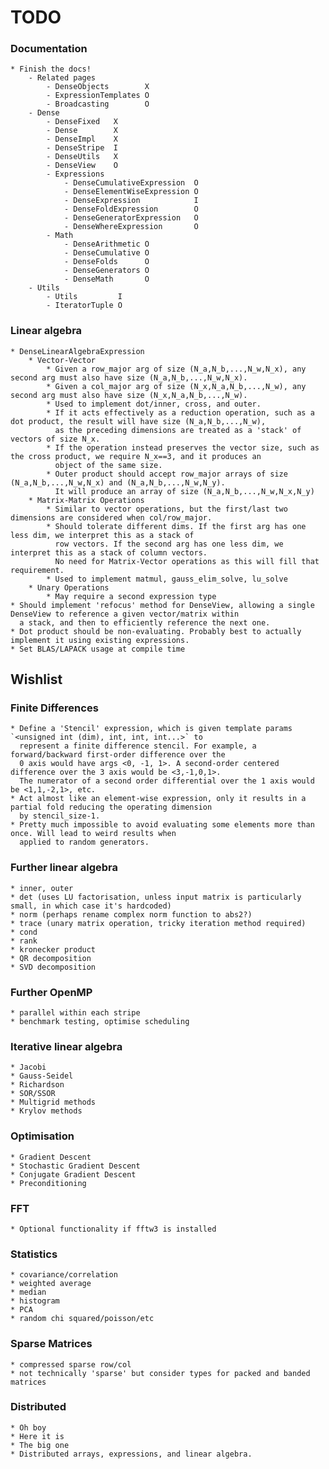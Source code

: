 # TODO

### Documentation

    * Finish the docs!
        - Related pages
            - DenseObjects        X
            - ExpressionTemplates O
            - Broadcasting        O
        - Dense
            - DenseFixed   X
            - Dense        X
            - DenseImpl    X
            - DenseStripe  I
            - DenseUtils   X
            - DenseView    O
            - Expressions
                - DenseCumulativeExpression  O
                - DenseElementWiseExpression O
                - DenseExpression            I
                - DenseFoldExpression        O
                - DenseGeneratorExpression   O
                - DenseWhereExpression       O
            - Math
                - DenseArithmetic O
                - DenseCumulative O
                - DenseFolds      O
                - DenseGenerators O
                - DenseMath       O
        - Utils
            - Utils         I
            - IteratorTuple O

### Linear algebra

    * DenseLinearAlgebraExpression
        * Vector-Vector
            * Given a row_major arg of size (N_a,N_b,...,N_w,N_x), any second arg must also have size (N_a,N_b,...,N_w,N_x).
            * Given a col_major arg of size (N_x,N_a,N_b,...,N_w), any second arg must also have size (N_x,N_a,N_b,...,N_w).
            * Used to implement dot/inner, cross, and outer.
            * If it acts effectively as a reduction operation, such as a dot product, the result will have size (N_a,N_b,...,N_w),
              as the preceding dimensions are treated as a 'stack' of vectors of size N_x.
            * If the operation instead preserves the vector size, such as the cross product, we require N_x==3, and it produces an 
              object of the same size.
            * Outer product should accept row_major arrays of size (N_a,N_b,...,N_w,N_x) and (N_a,N_b,...,N_w,N_y).
              It will produce an array of size (N_a,N_b,...,N_w,N_x,N_y)
        * Matrix-Matrix Operations
            * Similar to vector operations, but the first/last two dimensions are considered when col/row_major.
            * Should tolerate different dims. If the first arg has one less dim, we interpret this as a stack of
              row vectors. If the second arg has one less dim, we interpret this as a stack of column vectors.
              No need for Matrix-Vector operations as this will fill that requirement.
            * Used to implement matmul, gauss_elim_solve, lu_solve
        * Unary Operations
            * May require a second expression type
    * Should implement 'refocus' method for DenseView, allowing a single DenseView to reference a given vector/matrix within
      a stack, and then to efficiently reference the next one.
    * Dot product should be non-evaluating. Probably best to actually implement it using existing expressions.
    * Set BLAS/LAPACK usage at compile time

## Wishlist

### Finite Differences

    * Define a 'Stencil' expression, which is given template params `<unsigned int (dim), int, int, int...>` to
      represent a finite difference stencil. For example, a forward/backward first-order difference over the
      0 axis would have args <0, -1, 1>. A second-order centered difference over the 3 axis would be <3,-1,0,1>.
      The numerator of a second order differential over the 1 axis would be <1,1,-2,1>, etc.
    * Act almost like an element-wise expression, only it results in a partial fold reducing the operating dimension
      by stencil_size-1.
    * Pretty much impossible to avoid evaluating some elements more than once. Will lead to weird results when
      applied to random generators.

### Further linear algebra

    * inner, outer
    * det (uses LU factorisation, unless input matrix is particularly small, in which case it's hardcoded)
    * norm (perhaps rename complex norm function to abs2?)
    * trace (unary matrix operation, tricky iteration method required)
    * cond
    * rank
    * kronecker product
    * QR decomposition
    * SVD decomposition

### Further OpenMP

    * parallel within each stripe
    * benchmark testing, optimise scheduling

### Iterative linear algebra

    * Jacobi
    * Gauss-Seidel
    * Richardson
    * SOR/SSOR
    * Multigrid methods
    * Krylov methods

### Optimisation

    * Gradient Descent
    * Stochastic Gradient Descent
    * Conjugate Gradient Descent
    * Preconditioning

### FFT

    * Optional functionality if fftw3 is installed

### Statistics

    * covariance/correlation
    * weighted average
    * median
    * histogram
    * PCA
    * random chi squared/poisson/etc

### Sparse Matrices

    * compressed sparse row/col
    * not technically 'sparse' but consider types for packed and banded matrices

### Distributed

    * Oh boy
    * Here it is
    * The big one
    * Distributed arrays, expressions, and linear algebra.
